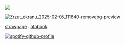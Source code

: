 
![](https://komarev.com/ghpvc/?username=your-github-username&color=red)

![Zrzut_ekranu_2025-02-05_111640-removebg-preview](https://github.com/user-attachments/assets/2729343f-fa04-43b6-bafe-2662b3cc7810)

[strawpage](https://dexterrrrerotoppph.straw.page/) . [atabook](https://dexter.atabook.org/) 

[![spotify-github-profile](https://spotify-github-profile.kittinanx.com/api/view?uid=2fpbyqhbp1iqlscxltee4w0k3&cover_image=true&theme=novatorem&show_offline=false&background_color=ac1634&interchange=false&bar_color=ff0000&bar_color_cover=true)](https://github.com/kittinan/spotify-github-profile)
